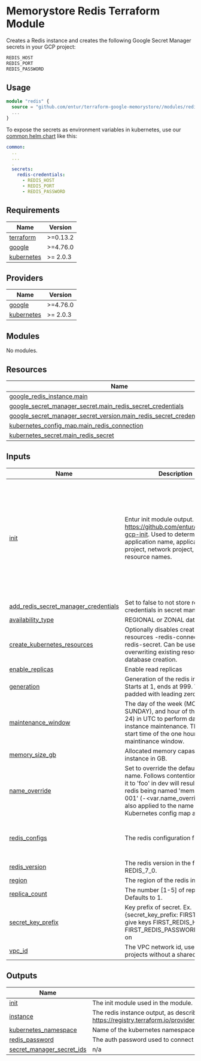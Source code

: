 # Memorystore Redis Terraform Module

Creates a Redis instance and creates the following Google Secret Manager secrets in your GCP project:

```bash
REDIS_HOST
REDIS_PORT
REDIS_PASSWORD
```

## Usage

```terraform
module "redis" {
  source = "github.com/entur/terraform-google-memorystore//modules/redis?ref=v2"
  ...
}
```

To expose the secrets as environment variables in kubernetes, use our [common helm chart](https://github.com/entur/helm-charts/tree/main/charts/common) like this:

```yaml
common:
  ..
  ...
  .
  secrets:
    redis-credentials:
      - REDIS_HOST
      - REDIS_PORT
      - REDIS_PASSWORD
```

<!-- BEGIN_TF_DOCS -->
## Requirements

| Name | Version |
|------|---------|
| <a name="requirement_terraform"></a> [terraform](#requirement\_terraform) | >=0.13.2 |
| <a name="requirement_google"></a> [google](#requirement\_google) | >=4.76.0 |
| <a name="requirement_kubernetes"></a> [kubernetes](#requirement\_kubernetes) | >= 2.0.3 |

## Providers

| Name | Version |
|------|---------|
| <a name="provider_google"></a> [google](#provider\_google) | >=4.76.0 |
| <a name="provider_kubernetes"></a> [kubernetes](#provider\_kubernetes) | >= 2.0.3 |

## Modules

No modules.

## Resources

| Name | Type |
|------|------|
| [google_redis_instance.main](https://registry.terraform.io/providers/hashicorp/google/latest/docs/resources/redis_instance) | resource |
| [google_secret_manager_secret.main_redis_secret_credentials](https://registry.terraform.io/providers/hashicorp/google/latest/docs/resources/secret_manager_secret) | resource |
| [google_secret_manager_secret_version.main_redis_secret_credentials_version](https://registry.terraform.io/providers/hashicorp/google/latest/docs/resources/secret_manager_secret_version) | resource |
| [kubernetes_config_map.main_redis_connection](https://registry.terraform.io/providers/hashicorp/kubernetes/latest/docs/resources/config_map) | resource |
| [kubernetes_secret.main_redis_secret](https://registry.terraform.io/providers/hashicorp/kubernetes/latest/docs/resources/secret) | resource |

## Inputs

| Name | Description | Type | Default | Required |
|------|-------------|------|---------|:--------:|
| <a name="input_init"></a> [init](#input\_init) | Entur init module output. https://github.com/entur/terraform-gcp-init. Used to determine application name, application project, network project, labels, and resource names. | <pre>object({<br/>    app = object({<br/>      id         = string<br/>      name       = string<br/>      owner      = string<br/>      project_id = string<br/>    })<br/>    environment = string<br/>    networks = object({<br/>      project_id = string<br/>      vpc_id     = string<br/>    })<br/>    labels        = map(string)<br/>    is_production = bool<br/>  })</pre> | n/a | yes |
| <a name="input_add_redis_secret_manager_credentials"></a> [add\_redis\_secret\_manager\_credentials](#input\_add\_redis\_secret\_manager\_credentials) | Set to false to not store redis credentials in secret manager | `bool` | `true` | no |
| <a name="input_availability_type"></a> [availability\_type](#input\_availability\_type) | REGIONAL or ZONAL database. | `string` | `"REGIONAL"` | no |
| <a name="input_create_kubernetes_resources"></a> [create\_kubernetes\_resources](#input\_create\_kubernetes\_resources) | Optionally disables creating k8s resources -redis-connection and -redis-secret. Can be used to avoid overwriting existing resources on database creation. | `bool` | `true` | no |
| <a name="input_enable_replicas"></a> [enable\_replicas](#input\_enable\_replicas) | Enable read replicas | `bool` | `false` | no |
| <a name="input_generation"></a> [generation](#input\_generation) | Generation of the redis instance. Starts at 1, ends at 999. Will be padded with leading zeros. | `number` | `1` | no |
| <a name="input_maintenance_window"></a> [maintenance\_window](#input\_maintenance\_window) | The day of the week (MONDAY-SUNDAY), and hour of the day (0-24) in UTC to perform database instance maintenance. This is the start time of the one hour maintinance window. | <pre>object({<br/>    day  = string<br/>    hour = number<br/>  })</pre> | <pre>{<br/>  "day": "TUESDAY",<br/>  "hour": 0<br/>}</pre> | no |
| <a name="input_memory_size_gb"></a> [memory\_size\_gb](#input\_memory\_size\_gb) | Allocated memory capasitiy for the instance in GB. | `number` | `1` | no |
| <a name="input_name_override"></a> [name\_override](#input\_name\_override) | Set to override the default redis name. Follows contentions; setting it to 'foo' in dev will result in the redis being named 'mem-foo-dev-001' (<prefix>-<var.name\_override>-<env>-<generation>). Is also applied to the name of the Kubernetes config map and secret. | `string` | `null` | no |
| <a name="input_redis_configs"></a> [redis\_configs](#input\_redis\_configs) | The redis configuration flags. | `map(string)` | <pre>{<br/>  "activedefrag": "yes",<br/>  "maxmemory-policy": "allkeys-lfu"<br/>}</pre> | no |
| <a name="input_redis_version"></a> [redis\_version](#input\_redis\_version) | The redis version in the form REDIS\_7\_0. | `string` | `"REDIS_7_0"` | no |
| <a name="input_region"></a> [region](#input\_region) | The region of the redis instance. | `string` | `"europe-west1"` | no |
| <a name="input_replica_count"></a> [replica\_count](#input\_replica\_count) | The number [1-5] of replica nodes. Defaults to 1. | `number` | `1` | no |
| <a name="input_secret_key_prefix"></a> [secret\_key\_prefix](#input\_secret\_key\_prefix) | Key prefix of secret. Ex. {secret\_key\_prefix: FIRST\_} would give keys FIRST\_REDIS\_HOST, FIRST\_REDIS\_PASSWORD and so on | `string` | `""` | no |
| <a name="input_vpc_id"></a> [vpc\_id](#input\_vpc\_id) | The VPC network id, used for projects without a shared VPC. | `string` | `null` | no |

## Outputs

| Name | Description |
|------|-------------|
| <a name="output_init"></a> [init](#output\_init) | The init module used in the module. |
| <a name="output_instance"></a> [instance](#output\_instance) | The redis instance output, as described in https://registry.terraform.io/providers/hashicorp/google/latest/docs/resources/redis_instance. |
| <a name="output_kubernetes_namespace"></a> [kubernetes\_namespace](#output\_kubernetes\_namespace) | Name of the kubernetes namespace where the connection details configmap is deployed. |
| <a name="output_redis_password"></a> [redis\_password](#output\_redis\_password) | The auth password used to connect to the redis instance |
| <a name="output_secret_manager_secret_ids"></a> [secret\_manager\_secret\_ids](#output\_secret\_manager\_secret\_ids) | n/a |
<!-- END_TF_DOCS -->